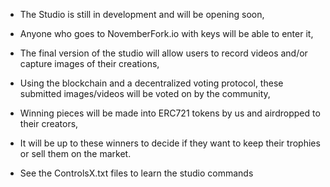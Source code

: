 - The Studio is still in development and will be opening soon,
- Anyone who goes to NovemberFork.io with keys will be able to enter it,
- The final version of the studio will allow users to record videos and/or capture images of their creations,
- Using the blockchain and a decentralized voting protocol, these submitted images/videos will be voted on by the community,
- Winning pieces will be made into ERC721 tokens by us and airdropped to their creators, 
- It will be up to these winners to decide if they want to keep their trophies or sell them on the market.

- See the ControlsX.txt files to learn the studio commands

